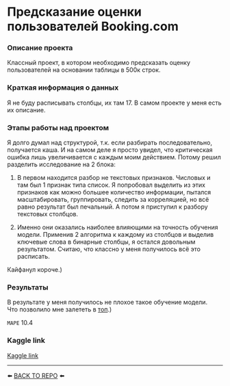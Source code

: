 # Предсказание оценки пользователей Booking.com

### Описание проекта    
Классный проект, в котором необходимо предсказать оценку пользователей на основании таблицы в 500к строк.

### Краткая информация о данных
Я не буду расписывать столбцы, их там 17. В самом проекте у меня есть их описание.

### Этапы работы над проектом  
Я долго думал над структурой, т.к. если разбирать последовательно, получается каша. И на самом деле я просто увидел, что критическая ошибка лишь увеличивается с каждым моим действием. Потому решил разделить исследование на 2 блока:
1. В первом находится разбор не текстовых признаков. Числовых и там был 1 признак типа список. Я попробовал выделить из этих признаков как можно большее количество информации, пытался масштабировать, группировать, следить за корреляцией, но всё равно результат был печальный. А потом я приступил к разбору текстовых столбцов.

2. Именно они оказались наиболее влияющими на точность обучения модели. Применив 2 алгоритма к каждому из столбцов и выделив ключевые слова в бинарные столбцы, я остался довольным результатом. Считаю, что классно у меня получилось всё это расписать.

Кайфанул короче.)

### Результаты 
В результате у меня получилось не плохое такое обучение модели.<br>
Что позволило мне залететь в <a href='https://www.kaggle.com/competitions/sf-booking/leaderboard'>топ</a>.) 

`MAPE` 10.4 

### Kaggle link

[Kaggle link](https://www.kaggle.com/code/akialema/akialema-reviewer-score-prediction/notebook)

---

⬅️ [BACK TO REPO](https://github.com/Akialema/PROJECTS.EDU/tree/main) ⬅️
